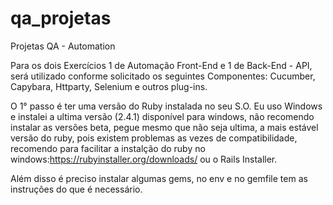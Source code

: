 # qa_projetas
Projetas QA - Automation

Para os dois Exercícios 1 de Automação Front-End e 1 de Back-End - API, será utilizado conforme solicitado os seguintes Componentes:
Cucumber, Capybara, Httparty, Selenium e outros plug-ins.

O 1° passo é ter uma versão do Ruby instalada no seu S.O. Eu uso Windows e instalei a ultima versão (2.4.1) disponível para windows, não recomendo instalar as versões beta, pegue mesmo que não seja ultima, a mais estável versão do ruby, pois existem problemas as vezes de compatibilidade, recomendo para facilitar a instalção do ruby no windows:https://rubyinstaller.org/downloads/ ou o Rails Installer.

Além disso é preciso instalar algumas gems, no env e no gemfile tem as instruções do que é necessário.
